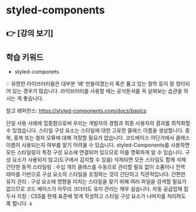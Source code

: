 # styled-components

## 👉 [강의 보기]

## 학습 키워드

- styled-componets

<aside>
💡 유명한 라이브러리들은 대부분 ‘왜’ 만들어졌는지 혹은 품고 있는 철학 등이 잘 정리되어 있는 경우가 많습니다. 라이브러리를 사용할 때는 공식문서를 꼭 살펴보는 습관을 하시는 게 좋습니다.

참고 레퍼런스: https://styled-components.com/docs/basics

</aside>

단일 사용 사례에 집중함으로써 우리는 개발자의 경험과 최종 사용자의 결과를 최적화할 수 있었습니다.
스타일 구성 요소는 스타일에 대한 고유한 클래스 이름을 생성합니다. 중복, 중복 또는 철자 오류에 대해 걱정할 필요가 없습니다.
코드베이스 어딘가에서 클래스 이름이 사용되는지 여부를 알기 어려울 수 있습니다. styled-Components를 사용하면 모든 스타일링이 특정 구성 요소에 연결되어 있으므로 이를 명확하게 알 수 있습니다. 구성 요소가 사용되지 않고(도구에서 감지할 수 있음) 삭제되면 모든 스타일도 함께 삭제
간단한 동적 스타일링 : 수십 개의 클래스를 수동으로 관리할 필요 없이 소품이나 전역 테마를 기반으로 구성 요소의 스타일을 조정하는 것이 간단하고 직관적입니다.
간편한 유지 관리 : 구성 요소에 영향을 미치는 스타일을 찾기 위해 여러 파일을 검색할 필요가 없으므로 코드 베이스가 아무리 크더라도 유지 관리는 매우 쉽습니다.
자동 공급업체 접두사 지정 : CSS를 현재 표준에 맞게 작성하고 스타일 구성 요소가 나머지를 처리하도록 합니다.
s